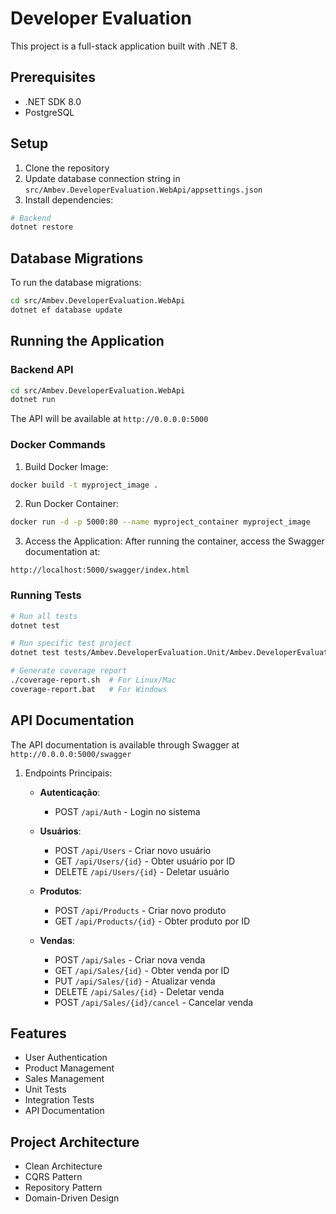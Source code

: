 # Developer Evaluation

This project is a full-stack application built with .NET 8.

## Prerequisites

- .NET SDK 8.0
- PostgreSQL


## Setup

1. Clone the repository
2. Update database connection string in `src/Ambev.DeveloperEvaluation.WebApi/appsettings.json`
3. Install dependencies:

```bash
# Backend
dotnet restore
```

## Database Migrations

To run the database migrations:

```bash
cd src/Ambev.DeveloperEvaluation.WebApi
dotnet ef database update
```


## Running the Application

### Backend API

```bash
cd src/Ambev.DeveloperEvaluation.WebApi
dotnet run
```
The API will be available at `http://0.0.0.0:5000`


### Docker Commands

1. Build Docker Image:
```bash
docker build -t myproject_image .
```

2. Run Docker Container:
```bash
docker run -d -p 5000:80 --name myproject_container myproject_image
```

3. Access the Application:
After running the container, access the Swagger documentation at:
```
http://localhost:5000/swagger/index.html
```


### Running Tests

```bash
# Run all tests
dotnet test

# Run specific test project
dotnet test tests/Ambev.DeveloperEvaluation.Unit/Ambev.DeveloperEvaluation.Unit.csproj

# Generate coverage report
./coverage-report.sh  # For Linux/Mac
coverage-report.bat   # For Windows
```

## API Documentation

The API documentation is available through Swagger at `http://0.0.0.0:5000/swagger`

1. Endpoints Principais:

   - **Autenticação**:
     - POST `/api/Auth` - Login no sistema
   
   - **Usuários**:
     - POST `/api/Users` - Criar novo usuário
     - GET `/api/Users/{id}` - Obter usuário por ID
     - DELETE `/api/Users/{id}` - Deletar usuário

   - **Produtos**:
     - POST `/api/Products` - Criar novo produto
     - GET `/api/Products/{id}` - Obter produto por ID

   - **Vendas**:
     - POST `/api/Sales` - Criar nova venda
     - GET `/api/Sales/{id}` - Obter venda por ID
     - PUT `/api/Sales/{id}` - Atualizar venda
     - DELETE `/api/Sales/{id}` - Deletar venda
     - POST `/api/Sales/{id}/cancel` - Cancelar venda

## Features

- User Authentication
- Product Management
- Sales Management
- Unit Tests
- Integration Tests
- API Documentation

## Project Architecture

- Clean Architecture
- CQRS Pattern
- Repository Pattern
- Domain-Driven Design
